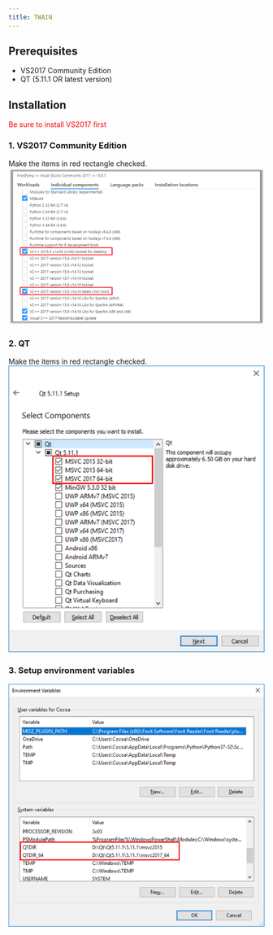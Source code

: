 ```yaml
---
title: TWAIN
---
```


## Prerequisites
 * VS2017 Community Edition
 * QT (5.11.1 OR latest version)

## Installation
<span style="color:red">Be sure to install VS2017 first</span>
### 1. VS2017 Community Edition
Make the items in red rectangle checked.  
![image](images/twain_install_01.png)

### 2. QT
Make the items in red rectangle checked.  
![image](images/twain_install_02.png)

### 3. Setup environment variables
![image](images/twain_install_03.png)
